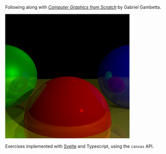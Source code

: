 Following along with _[Computer Graphics from Scratch](https://gabrielgambetta.com/computer-graphics-from-scratch/)_ by Gabriel Gambetta.

![recursive ray tracing example](/static/ray-tracing.png)

Exercises implemented with [Svelte](https://svelte.dev/) and Typescript, using the `canvas` API.
